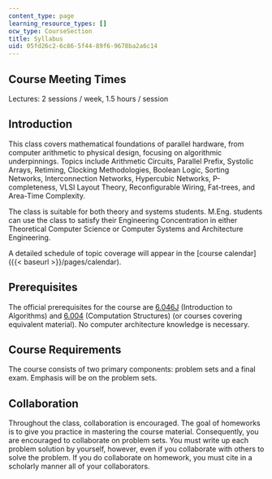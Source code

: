 ```yaml
---
content_type: page
learning_resource_types: []
ocw_type: CourseSection
title: Syllabus
uid: 05fd26c2-6c86-5f44-89f6-9678ba2a6c14
---
```


Course Meeting Times
--------------------

Lectures: 2 sessions / week, 1.5 hours / session

Introduction
------------

This class covers mathematical foundations of parallel hardware, from computer arithmetic to physical design, focusing on algorithmic underpinnings. Topics include Arithmetic Circuits, Parallel Prefix, Systolic Arrays, Retiming, Clocking Methodologies, Boolean Logic, Sorting Networks, Interconnection Networks, Hypercubic Networks, P-completeness, VLSI Layout Theory, Reconfigurable Wiring, Fat-trees, and Area-Time Complexity.

The class is suitable for both theory and systems students. M.Eng. students can use the class to satisfy their Engineering Concentration in either Theoretical Computer Science or Computer Systems and Architecture Engineering.

A detailed schedule of topic coverage will appear in the [course calendar]({{< baseurl >}}/pages/calendar).

Prerequisites
-------------

The official prerequisites for the course are [6.046J](/courses/6-046j-introduction-to-algorithms-sma-5503-fall-2005) (Introduction to Algorithms) and [6.004](/courses/6-004-computation-structures-spring-2009) (Computation Structures) (or courses covering equivalent material). No computer architecture knowledge is necessary.

Course Requirements
-------------------

The course consists of two primary components: problem sets and a final exam. Emphasis will be on the problem sets.

Collaboration
-------------

Throughout the class, collaboration is encouraged. The goal of homeworks is to give you practice in mastering the course material. Consequently, you are encouraged to collaborate on problem sets. You must write up each problem solution by yourself, however, even if you collaborate with others to solve the problem. If you do collaborate on homework, you must cite in a scholarly manner all of your collaborators.